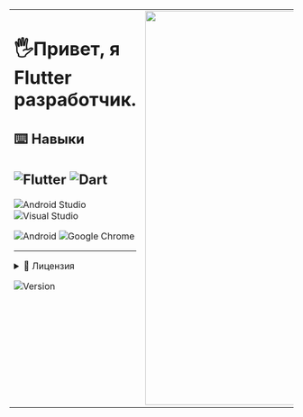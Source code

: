 <table>
<tr>
<td valign="top">

# 🖐️Привет, я Flutter разработчик.

## ⌨️ Навыки

![Flutter](https://img.shields.io/badge/Flutter-%2302569B.svg?style=for-the-badge&logo=Flutter&logoColor=white) 
![Dart](https://img.shields.io/badge/dart-%230175C2.svg?style=for-the-badge&logo=dart&logoColor=white)
---

![Android Studio](https://img.shields.io/badge/android%20studio-346ac1?style=for-the-badge&logo=android%20studio&logoColor=white)
![Visual Studio](https://img.shields.io/badge/Visual%20Studio-5C2D91.svg?style=for-the-badge&logo=visual-studio&logoColor=white)

![Android](https://img.shields.io/badge/Android-3DDC84?style=for-the-badge&logo=android&logoColor=white)
	![Google Chrome](https://img.shields.io/badge/Google%20Chrome-4285F4?style=for-the-badge&logo=GoogleChrome&logoColor=white)

---    

<details> <summary>📜 Лицензия</summary> MIT License. </details>

![Version](https://img.shields.io/badge/version-1.0-blue)

</td>
<td valign="top">

<img src="https://media.giphy.com/media/v1.Y2lkPTc5MGI3NjExZmx5emlnemJrZzhuMGU1ZDVidGM5bnM3dm9iNjljcDl4bHV2MzlmaSZlcD12MV9naWZzX3NlYXJjaCZjdD1n/1xlpHG63hflTdo2s3P/giphy.gif" width="300" height="700">

</td>
</tr>
</table>
